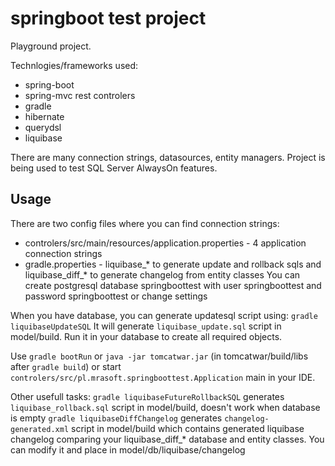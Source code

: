 # springboot test project

Playground project.

Technlogies/frameworks used:
* spring-boot
* spring-mvc rest controlers
* gradle
* hibernate
* querydsl
* liquibase

There are many connection strings, datasources, entity managers. Project is being used to test SQL Server AlwaysOn features.

## Usage

There are two config files where you can find connection strings:
* controlers/src/main/resources/application.properties - 4 application connection strings
* gradle.properties - liquibase_* to generate update and rollback sqls and liquibase_diff_* to generate changelog from entity classes
You can create postgresql database springboottest with user springboottest and password springboottest or change settings

When you have database, you can generate updatesql script using:
```gradle liquibaseUpdateSQL```
It will generate ```liquibase_update.sql``` script in model/build. Run it in your database to create all required objects.

Use ```gradle bootRun``` or ```java -jar tomcatwar.jar``` (in tomcatwar/build/libs after ```gradle build```) or start ```controlers/src/pl.mrasoft.springboottest.Application``` main in your IDE.

Other usefull tasks:
```gradle liquibaseFutureRollbackSQL``` generates ```liquibase_rollback.sql``` script in model/build, doesn't work when database is empty
```gradle liquibaseDiffChangelog``` generates ```changelog-generated.xml``` script in model/build which contains generated liquibase changelog comparing your liquibase_diff_* database and entity classes. You can modify it and place in model/db/liquibase/changelog
